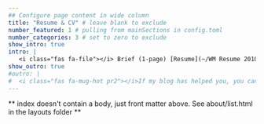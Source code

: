 ```yaml
---
## Configure page content in wide column
title: "Resume & CV" # leave blank to exclude
number_featured: 1 # pulling from mainSections in config.toml
number_categories: 3 # set to zero to exclude
show_intro: true
intro: |
   <i class="fas fa-file"></i> Brief (1-page) [Resume](~/WM Resume 2010.pdf) 
show_outro: true
#outro: |
#  <i class="fas fa-mug-hot pr2"></i>If my blog has helped you, you can [buy me a #coffee](https://ko-fi.com/)!
---
```


** index doesn't contain a body, just front matter above.
See about/list.html in the layouts folder **
